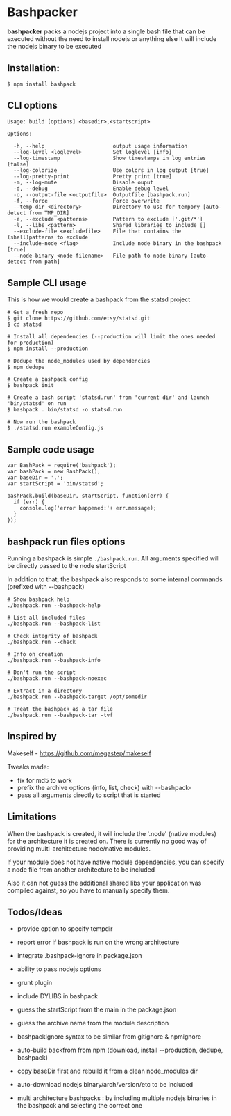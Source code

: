 # Bashpacker

**bashpacker** packs a nodejs project into a single bash file that can be executed without the need to install nodejs or anything else
It will include the nodejs binary to be executed

## Installation:

    $ npm install bashpack

## CLI options

    Usage: build [options] <basedir>,<startscript>

    Options:

      -h, --help                      output usage information
      --log-level <loglevel>          Set loglevel [info]
      --log-timestamp                 Show timestamps in log entries [false]
      --log-colorize                  Use colors in log output [true]
      --log-pretty-print              Pretty print [true]
      -m, --log-mute                  Disable ouput
      -d, --debug                     Enable debug level
      -o, --output-file <outputfile>  Outputfile [bashpack.run]
      -f, --force                     Force overwrite
      --temp-dir <directory>          Directory to use for tempory [auto-detect from TMP_DIR]
      -e, --exclude <patterns>        Pattern to exclude ['.git/*']
      -l, --libs <pattern>            Shared libraries to include []
      --exclude-file <excludefile>    File that contains the (shell)patterns to exclude
      --include-node <flag>           Include node binary in the bashpack [true]
      --node-binary <node-filename>   File path to node binary [auto-detect from path]

## Sample CLI usage

This is how we would create a bashpack from the statsd project

    # Get a fresh repo
    $ git clone https://github.com/etsy/statsd.git
    $ cd statsd

    # Install all dependencies (--production will limit the ones needed for production)
    $ npm install --production

    # Dedupe the node_modules used by dependencies
    $ npm dedupe

    # Create a bashpack config
    $ bashpack init

    # Create a bash script 'statsd.run' from 'current dir' and launch 'bin/statsd' on run
    $ bashpack . bin/statsd -o statsd.run

    # Now run the bashpack
    $ ./statsd.run exampleConfig.js

## Sample code usage

    var BashPack = require('bashpack');
    var bashPack = new BashPack();
    var baseDir = '.';
    var startScript = 'bin/statsd';

    bashPack.build(baseDir, startScript, function(err) {
      if (err) {
        console.log('error happened:'+ err.message);
      }
    });

## bashpack run files options

Running a bashpack is simple ``./bashpack.run``.
All arguments specified will be directly passed to the node startScript

In addition to that, the bashpack also responds to some internal commands (prefixed with --bashpack)

    # Show bashpack help
    ./bashpack.run --bashpack-help

    # List all included files
    ./bashpack.run --bashpack-list

    # Check integrity of bashpack
    ./bashpack.run --check

    # Info on creation
    ./bashpack.run --bashpack-info

    # Don't run the script
    ./bashpack.run --bashpack-noexec

    # Extract in a directory
    ./bashpack.run --bashpack-target /opt/somedir

    # Treat the bashpack as a tar file
    ./bashpack.run --bashpack-tar -tvf

## Inspired by

Makeself - <https://github.com/megastep/makeself>

Tweaks made:
- fix for md5 to work
- prefix the archive options (info, list, check) with --bashpack-
- pass all arguments directly to script that is started

## Limitations

When the bashpack is created, it will include the '.node' (native modules) for the architecture it is created on.
There is currently no good way of providing multi-architecture node/native modules.

If your module does not have native module dependencies, you can specify a node file from another architecture to be included

Also it can not guess the additional shared libs your application was compiled against, so you have to manually specify them.

## Todos/Ideas

- provide option to specify tempdir
- report error if bashpack is run on the wrong architecture
- integrate .bashpack-ignore in package.json
- ability to pass nodejs options
- grunt plugin

- include DYLIBS in bashpack

- guess the startScript from the main in the package.json
- guess the archive name from the module description
- bashpackignore syntax to be similar from gitignore & npmignore

- auto-build backfrom from npm (download, install --production, dedupe, bashpack)
- copy baseDir first and rebuild it from a clean node_modules dir

- auto-download nodejs binary/arch/version/etc to be included

- multi architecture bashpacks : by including multiple nodejs binaries in the bashpack and selecting the correct one

